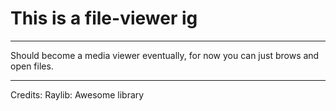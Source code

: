# This is a file-viewer ig
---
Should become a media viewer eventually, for now you can just brows and open files.



----
Credits: Raylib: Awesome library
